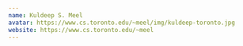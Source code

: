 ```yaml
---
name: Kuldeep S. Meel
avatar: https://www.cs.toronto.edu/~meel/img/kuldeep-toronto.jpg
website: https://www.cs.toronto.edu/~meel
---
```

